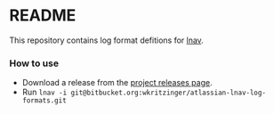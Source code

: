 # README #

This repository contains log format defitions for [lnav](https://github.com/tstack/lnav).

### How to use ###

* Download a release from the [project releases page](https://github.com/tstack/lnav/releases).
* Run `lnav -i git@bitbucket.org:wkritzinger/atlassian-lnav-log-formats.git`
